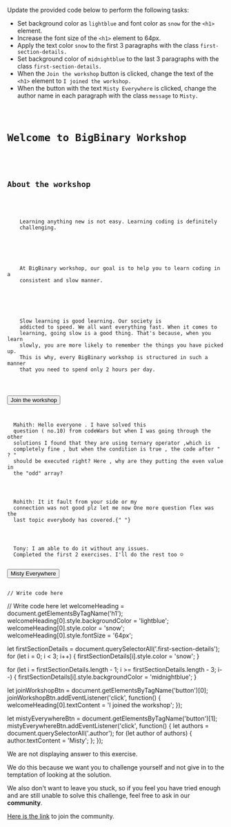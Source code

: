 Update the provided code below
to perform the following tasks:

- Set background color as `lightblue`
  and
  font color as `snow` for the
  `<h1>` element.
- Increase the font size of the `<h1>`
  element to 64px.
- Apply the text color `snow` to the
  first 3 paragraphs with the class
  `first-section-details.`
- Set background color of `midnightblue`
  to the last 3 paragraphs with the
  class `first-section-details.`
- When the `Join the workshop` button is
  clicked, change the text of the `<h1>`
  element to `I joined the workshop.`
- When the button with the text
  `Misty Everywhere` is clicked,
  change the author name in each paragraph
  with the class `message` to `Misty.`

<codeblock language="javascript" type="exercise" testMode="fixedInput" showSolution="false">
<code>
<panel language="html">
<h1>Welcome to BigBinary Workshop</h1>
<div>
  <h2>About the workshop</h2>
  <p class="first-section-details">
    Learning anything new is not easy. Learning coding is definitely
    challenging.
  </p>
  <p class="first-section-details">
    At BigBinary workshop, our goal is to help you to learn coding in a
    consistent and slow manner.
  </p>
  <p class="first-section-details">
    <span id="quote">Slow learning is good learning.</span> Our society is
    addicted to speed. We all want everything fast. When it comes to
    learning, going slow is a good thing. That's because, when you learn
    slowly, you are more likely to remember the things you have picked up.
    This is why, every BigBinary workshop is structured in such a manner
    that you need to spend only 2 hours per day.
  </p>
</div>
<button>Join the workshop</button>

<p class="message">
  <span class="author">Mahith</span>: Hello everyone . I have solved this
  question ( no.10) from codeWars but when I was going through the other
  solutions I found that they are using ternary operator ,which is
  completely fine , but when the condition is true , the code after " ? "
  should be executed right? Here , why are they putting the even value in
  the "odd" array?
</p>
<p class="message">
  <span class="author">Rohith</span>: It it fault from your side or my
  connection was not good plz let me now One more question flex was the
  last topic everybody has covered.{" "}
</p>
<p class="message">
  <span class="author">Tony</span>: I am able to do it without any issues.
  Completed the first 2 exercises. I'll do the rest too ☺️
</p>
<button>Misty Everywhere</button>
</panel>
<panel language="javascript">
// Write code here
</panel>
</code>
<solution>
// Write code here
let welcomeHeading = document.getElementsByTagName('h1');
welcomeHeading[0].style.backgroundColor = 'lightblue';
welcomeHeading[0].style.color = 'snow';
welcomeHeading[0].style.fontSize = '64px';

let firstSectionDetails = document.querySelectorAll('.first-section-details');
for (let i = 0; i < 3; i++) {
  firstSectionDetails[i].style.color = 'snow';
}

for (let i = firstSectionDetails.length - 1; i >= firstSectionDetails.length - 3; i--) {
  firstSectionDetails[i].style.backgroundColor = 'midnightblue';
}

let joinWorkshopBtn = document.getElementsByTagName('button')[0];
joinWorkshopBtn.addEventListener('click', function() {
  welcomeHeading[0].textContent = 'I joined the workshop';
});

let mistyEverywhereBtn = document.getElementsByTagName('button')[1];
mistyEverywhereBtn.addEventListener('click', function() {
  let authors = document.querySelectorAll('.author');
  for (let author of authors) {
    author.textContent = 'Misty';
  };
});
</solution>
</codeblock>

We are not displaying answer to this exercise.

We do this because we want you to challenge yourself
and
not give in to the temptation of looking at the solution.

We also don't want to leave you stuck, so if you feel
you have tried enough and are still unable to solve
this challenge, feel free to ask in our **community**.

[Here is the link](https://bigbinaryacademy.slack.com/join/shared_invite/zt-23dvxwolx-U9LYYbv4ycmODEA1cbNFgA#/shared-invite/email) to join the community.
